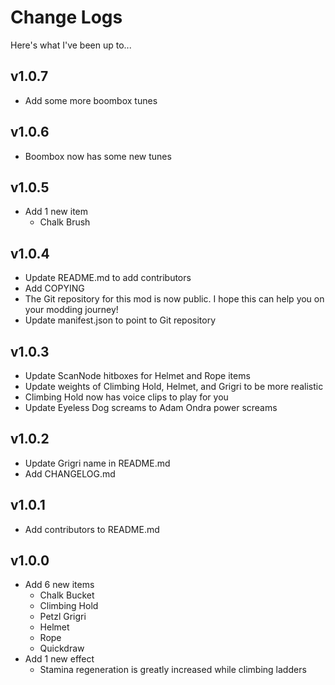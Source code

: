 # Change Logs

Here's what I've been up to...

## v1.0.7
- Add some more boombox tunes

## v1.0.6
- Boombox now has some new tunes

## v1.0.5
- Add 1 new item
  - Chalk Brush

## v1.0.4
- Update README.md to add contributors
- Add COPYING
- The Git repository for this mod is now public. I hope this can help you on your modding journey!
- Update manifest.json to point to Git repository

## v1.0.3
- Update ScanNode hitboxes for Helmet and Rope items
- Update weights of Climbing Hold, Helmet, and Grigri to be more realistic
- Climbing Hold now has voice clips to play for you
- Update Eyeless Dog screams to Adam Ondra power screams

## v1.0.2
- Update Grigri name in README.md
- Add CHANGELOG.md

## v1.0.1
- Add contributors to README.md

## v1.0.0
- Add 6 new items
  - Chalk Bucket
  - Climbing Hold
  - Petzl Grigri
  - Helmet
  - Rope
  - Quickdraw
- Add 1 new effect
  - Stamina regeneration is greatly increased while climbing ladders